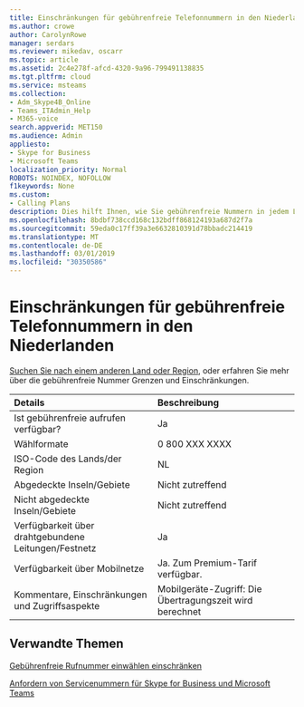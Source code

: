 ```yaml
---
title: Einschränkungen für gebührenfreie Telefonnummern in den Niederlanden
ms.author: crowe
author: CarolynRowe
manager: serdars
ms.reviewer: mikedav, oscarr
ms.topic: article
ms.assetid: 2c4e278f-afcd-4320-9a96-799491138835
ms.tgt.pltfrm: cloud
ms.service: msteams
ms.collection:
- Adm_Skype4B_Online
- Teams_ITAdmin_Help
- M365-voice
search.appverid: MET150
ms.audience: Admin
appliesto:
- Skype for Business
- Microsoft Teams
localization_priority: Normal
ROBOTS: NOINDEX, NOFOLLOW
f1keywords: None
ms.custom:
- Calling Plans
description: Dies hilft Ihnen, wie Sie gebührenfreie Nummern in jedem Land/Region einwählen können. Nachdem Sie das Land/Region auswählen, dauert es Sie zu einer länderspezifisch Seite, die enthält spezifische Details, Einschränkungen und Grenzwerte für gebührenfreie – Verfügbarkeit gebührenfreie Service verfügbar ist. Die Nummer oder Formate zeigt Ihnen die erforderlichen Zugriffscodes innerhalb jedes Land/Region So wählen Sie die gebührenfreie Telefonnummer.
ms.openlocfilehash: 8bdbf738ccd168c132bdff868124193a687d2f7a
ms.sourcegitcommit: 59eda0c17ff39a3e6632810391d78bbadc214419
ms.translationtype: MT
ms.contentlocale: de-DE
ms.lasthandoff: 03/01/2019
ms.locfileid: "30350586"
---
```

# <a name="toll-free-dialing-restrictions-in-the-netherlands"></a>Einschränkungen für gebührenfreie Telefonnummern in den Niederlanden

[Suchen Sie nach einem anderen Land oder Region](../toll-free-dialing-limitations-and-restrictions.md), oder erfahren Sie mehr über die gebührenfreie Nummer Grenzen und Einschränkungen.


|**Details**|**Beschreibung**|
|:-----|:-----|
|Ist gebührenfreie aufrufen verfügbar?  <br/> |Ja  <br/> |
|Wählformate  <br/> |0 800 XXX XXXX  <br/> |
|ISO-Code des Lands/der Region  <br/> |NL  <br/> |
|Abgedeckte Inseln/Gebiete  <br/> |Nicht zutreffend  <br/> |
|Nicht abgedeckte Inseln/Gebiete  <br/> |Nicht zutreffend  <br/> |
|Verfügbarkeit über drahtgebundene Leitungen/Festnetz  <br/> |Ja  <br/> |
|Verfügbarkeit über Mobilnetze  <br/> | Ja. Zum Premium-Tarif verfügbar. <br/> |
|Kommentare, Einschränkungen und Zugriffsaspekte  <br/> | Mobilgeräte-Zugriff: Die Übertragungszeit wird berechnet <br/> |
   
## <a name="related-topics"></a>Verwandte Themen

[Gebührenfreie Rufnummer einwählen einschränken](../toll-free-dialing-limitations-and-restrictions.md)

[Anfordern von Servicenummern für Skype for Business und Microsoft Teams](/skypeforbusiness/what-is-phone-system-in-office-365/getting-service-phone-numbers)

  
 